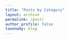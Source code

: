 ```yaml
---
title: "Posts by Category"
layout: archive
permalink: /post/
author_profile: false
taxonomy: blog
---
```

